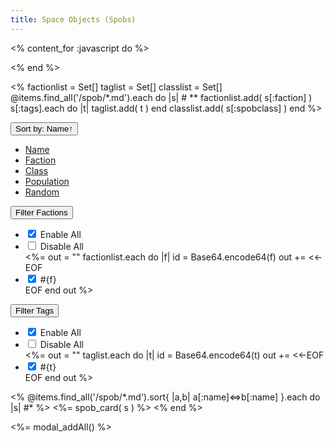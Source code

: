 ```yaml
---
title: Space Objects (Spobs)
---
```

<% content_for :javascript do %>
<script>
let sort = "Name";
let reverse = false;
function sortbydata( d ) {
    let dsort = "data-"+d;
    let $spobs = $('#spobs');
    let $spoblist = $spobs.children(".col").detach();
    if (sort==d) {
        reverse = !reverse;
    }
    sort = d;
    $spoblist.sort( function( a, b ) {
        let ad = a.getAttribute(dsort);
        let bd = b.getAttribute(dsort);
        let c =  (''+ad).localeCompare(bd);
        if (reverse)
            c = -c;
        if (c)
            return c;
        let an = a.getAttribute("data-Name");
        let bn = b.getAttribute("data-Name");
        if (reverse)
            return (''+bn).localeCompare(an);
        else
            return (''+an).localeCompare(bn);
    } );
    $spoblist.appendTo($spobs);
    let dir;
    if (reverse)
        dir = "↓";
    else
        dir = "↑";
    $('button#btn-sort').text("Sort by: "+d+dir);
}
function sortbydatanumber( d ) {
    let dsort = "data-"+d;
    let $spobs = $('#spobs');
    let $spoblist = $spobs.children(".col").detach();
    if (sort==d) {
        reverse = !reverse;
    }
    sort = d;
    $spoblist.sort( function( a, b ) {
        let ad = a.getAttribute(dsort);
        let bd = b.getAttribute(dsort);
        let c =  ad-bd;
        if (reverse)
            c = -c;
        if (c)
            return c;
        let an = a.getAttribute("data-Name");
        let bn = b.getAttribute("data-Name");
        if (reverse)
            return (''+bn).localeCompare(an);
        else
            return (''+an).localeCompare(bn);
    } );
    $spoblist.appendTo($spobs);
    let dir;
    if (reverse)
        dir = "↓";
    else
        dir = "↑";
    $('button#btn-sort').text("Sort by: "+d+dir);
}
function randomize() {
    let $spobs = $('#spobs');
    let $spoblist = $spobs.children(".col").detach();
    $spoblist.sort( function( a, b ) {
        return Math.random() < 0.5;
    } );
    $spoblist.appendTo($spobs);
    sort = "Random";
    reverse = false;
    $('button#btn-sort').text("Sort by: Random");
}

// Open modal on new window
window.onload = function(e){
    let params = new URLSearchParams( window.location.search );
    if (params.has('spob')) {
        let spobname = params.get('spob')
        let modal = new bootstrap.Modal( $('div[data-spob-modal="'+spobname+'"]')[0] );
        modal.show();
    }
};
$('div.modal.spob').on('shown.bs.modal', function (e) {
    let name = $(this).data("spob-modal");
    history.pushState({ spob: name }, "Naev - "+name, "?spob="+name);
})
$('div.modal.spob').on('hidden.bs.modal', function (e) {
    //history.pushState({ spob: "" }, "Naev - Space Objects", "");
    history.back()
})

function update_spobs () {
    $("#spobs").children(".col").removeClass("d-none");
    $('input.filter-faction').each( function () {
        var fct = $(this).data('faction');
        var checked = $(this).is(":checked");
        if (!checked) {
            $("#spobs").children(".col[data-Faction=\""+fct+"\"]").addClass("d-none");
        }
    } );
    $('input.filter-tag').each( function () {
        var tag = $(this).data('tag');
        var checked = $(this).is(":checked");
        if (!checked) {
            $("#spobs").children(".col.tag-"+tag).addClass("d-none");
        }
    } );
}

$('input#fct-all').change( function () {
    var checked = $(this).is(":checked");
    $('input.filter-faction').each( function () {
        if (checked) {
            $("input#fct-none").prop("checked",false);
            $("input.filter-faction").prop("checked",true);
        }
    } );
    update_spobs();
} );
$('input#fct-none').change( function () {
    var checked = $(this).is(":checked");
    if (checked) {
        $("input#fct-all").prop("checked",false);
        $("input.filter-faction").prop("checked",false);
    }
    update_spobs();
} );
$('input.filter-faction').change( function () {
    var checked = $(this).is(":checked");
    if (checked) {
        $("input#fct-none").prop("checked",false);
    }
    update_spobs();
} );

$('input#tag-all').change( function () {
    var checked = $(this).is(":checked");
    $('input.filter-tag').each( function () {
        if (checked) {
            $("input#tag-none").prop("checked",false);
            $("input.filter-tag").prop("checked",true);
        }
    } );
    update_spobs();
} );
$('input#tag-none').change( function () {
    var checked = $(this).is(":checked");
    if (checked) {
        $("input#tag-all").prop("checked",false);
        $("input.filter-tag").prop("checked",false);
    }
    update_spobs();
} );
$('input.filter-tag').change( function () {
    var checked = $(this).is(":checked");
    if (checked) {
        $("input#tag-none").prop("checked",false);
    }
    update_spobs();
} );
</script>

<% end %>
<!-- First get some global stuff. -->
<%
factionlist = Set[]
taglist = Set[]
classlist = Set[]
@items.find_all('/spob/*.md').each do |s| # **
    factionlist.add( s[:faction] )
    s[:tags].each do |t|
        taglist.add( t )
    end
    classlist.add( s[:spobclass] )
end
%>

<div class="container m-3"><div class="row">
 <div id="selection-sort" class="dropdown col-md-auto">
  <button id="btn-sort" class="btn btn-primary dropdown-toggle" type="button" data-bs-toggle="dropdown" aria-expanded="false">
  Sort by: Name↑
  </button>
  <ul class="dropdown-menu">
   <li><a class="dropdown-item" href="#" onclick="sortbydata('Name');">Name</a></li>
   <li><a class="dropdown-item" href="#" onclick="sortbydata('Faction');">Faction</a></li>
   <li><a class="dropdown-item" href="#" onclick="sortbydata('Class');">Class</a></li>
   <li><a class="dropdown-item" href="#" onclick="sortbydatanumber('Population');">Population</a></li>
   <li><a class="dropdown-item" href="#" onclick="randomize();">Random</a></li>
  </ul>
 </div>

 <div id="selection-factions" class="dropdown col-md-auto">
  <button class="btn btn-secondary dropdown-toggle" type="button" data-bs-toggle="dropdown" aria-expanded="false">
  Filter Factions
  </button>
  <ul class="dropdown-menu">
   <li><span class="dropdown-item form-check form-switch">
    <input class="form-check-input" type="checkbox" role="switch" id="fct-all" checked>
    <label class="form-check-label" for="fct-all">Enable All</label>
   </span></li>
   <li><span class="dropdown-item form-check form-switch">
    <input class="form-check-input" type="checkbox" role="switch" id="fct-none">
    <label class="form-check-label" for="fct-none">Disable All</label>
   </span></li>
   <%= out = ""
    factionlist.each do |f|
        id = Base64.encode64(f)
        out += <<-EOF
   <li><span class="dropdown-item form-check form-switch">
    <input class="form-check-input filter-faction" type="checkbox" role="switch" data-faction="#{f}" id="#{id}" checked>
    <label class="form-check-label" for="#{id}">#{f}</label>
   </span></li>
EOF
     end
     out
   %>
  </ul>
 </div>

 <div id="selection-tags" class="dropdown col-md-auto">
  <button class="btn btn-secondary dropdown-toggle" type="button" data-bs-toggle="dropdown" aria-expanded="false">
  Filter Tags
  </button>
  <ul class="dropdown-menu">
   <li><span class="dropdown-item form-check form-switch">
    <input class="form-check-input" type="checkbox" role="switch" id="tag-all" checked>
    <label class="form-check-label" for="tag-all">Enable All</label>
   </span></li>
   <li><span class="dropdown-item form-check form-switch">
    <input class="form-check-input" type="checkbox" role="switch" id="tag-none">
    <label class="form-check-label" for="tag-none">Disable All</label>
   </span></li>
   <%= out = ""
    taglist.each do |t|
        id = Base64.encode64(t)
        out += <<-EOF
   <li><span class="dropdown-item form-check form-switch">
    <input class="form-check-input filter-tag" type="checkbox" role="switch" data-tag="#{t}" id="#{id}" checked>
    <label class="form-check-label" for="#{id}">#{t}</label>
   </span></li>
EOF
     end
     out
   %>
  </ul>
 </div>
</div></div>

<!-- Now display all the spobs. -->
<div class="row row-cols-1 row-cols-md-5 g-4" id="spobs">
<% @items.find_all('/spob/*.md').sort{ |a,b| a[:name]<=>b[:name] }.each do |s| #* %>
 <%= spob_card( s ) %>
<% end %>
</div>

<%= modal_addAll() %>
